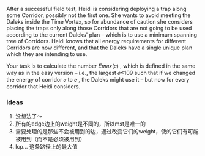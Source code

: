 After a successful field test, Heidi is considering deploying a trap along some Corridor, possibly not the first one. She wants to avoid meeting the Daleks inside the Time Vortex, so for abundance of caution she considers placing the traps only along those Corridors that are not going to be used according to the current Daleks' plan – which is to use a minimum spanning tree of Corridors. Heidi knows that all energy requirements for different Corridors are now different, and that the Daleks have a single unique plan which they are intending to use.

Your task is to calculate the number 𝐸𝑚𝑎𝑥(𝑐)
, which is defined in the same way as in the easy version – i.e., the largest 𝑒≤109
 such that if we changed the energy of corridor 𝑐
 to 𝑒
, the Daleks might use it – but now for every corridor that Heidi considers.

### ideas
1. 没想法了～
2. 所有的edge边上的weight是不同的，所以mst是唯一的
3. 需要处理的是那些不会被用到的边，通过改变它们的weight，使的它们有可能被用到（而不是必须被用到）
4. lcp... 这条路径上的最大值
